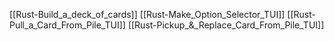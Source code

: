 [[Rust-Build_a_deck_of_cards]]
[[Rust-Make_Option_Selector_TUI]]
[[Rust-Pull_a_Card_From_Pile_TUI]]
[[Rust-Pickup_&_Replace_Card_From_Pile_TUI]]

